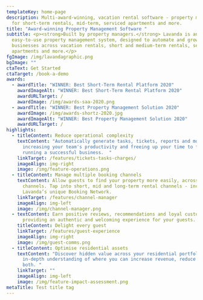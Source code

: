 ```yaml
---
templateKey: home-page
description: Multi-award-winning, vacation rental software - property management
  for short-term rentals, mid-term, serviced apartments and more.
title: "Award-winning Property Management Software "
subtitle: <p><strong>Built by property managers.</strong> Lavanda is an
  easy-to-use property management system, designed to automate and grow property
  businesses across vacation rentals, short and medium-term rentals, serviced
  apartments and more.</p>
fgImage: /img/lavandagraphic.png
bgImage: ""
ctaText: Get Started
ctaTarget: /book-a-demo
awards:
  - awardTitle: "WINNER: Best Short-Term Rental Platform 2020"
    awardImageAlt: "WINNER: Best Short-Term Rental Platform 2020"
    awardURLTarget: /
    awardImage: /img/awards-saa-2020.png
  - awardTitle: "WINNER: Best Property Management Solution 2020"
    awardImage: /img/awards-shortz-2020.jpg
    awardImageAlt: "WINNER: Best Property Management Solution 2020"
    awardURLTarget: /
highlights:
  - titleContent: Reduce operational complexity
    textContent: "Automatically generate tasks, tickets, reports and more,
      increasing your team's productivity and freeing up your time to focus upon
      running a successful business.  "
    linkTarget: /features/tickets-tasks-charges/
    imageAlign: img-right
    image: /img/feature-operations.png
  - titleContent: Manage multiple booking channels
    textContent: Allow guests to find your property more easily, across multiple
      channels. Tap into short, mid and long-term rental channels - including
      Lavanda’s unique Booking Network.
    linkTarget: /features/channel-manager
    imageAlign: img-left
    image: /img/channel-manager.png
  - textContent: Earn positive reviews, recommendations and loyal customers by
      providing an authentic and welcoming experience for your guests.
    titleContent: Delight every guest
    linkTarget: /features/guest-experience
    imageAlign: img-right
    image: /img/guest-comms.png
  - titleContent: Optimise residential assets
    textContent: "Discover hidden value across your residential portfolio. Gain an
      in-depth understanding of where you can increase revenue, reduce costs or
      both. "
    linkTarget: ""
    imageAlign: img-left
    image: /img/feature-impact-assessment.png
metaTitle: Test title tag
---
```

